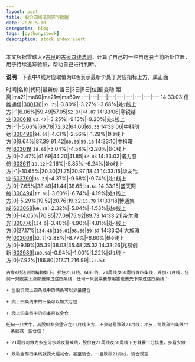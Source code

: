```yaml
---
layout: post
title: 股价四线法则实时数据
date: 2020-5-10
categories: blog
tags: [python,stock]
description: stock index alert
---
```



本文根据雪球大v[古泉](https://xueqiu.com/u/7148646888)的[古泉四线法则](https://xueqiu.com/7148646888/130498192)，计算了自己的一些自选股当前所处位置，用于持续追踪验证，帮助自己进行判断。

**说明**：下表中4线对应取值为`红色`表示最新价处于对应指标上方，属正面

时间|名称|代码|最新价|当日|3日|5日|位置|变动|距离|ma21|ma60|ma21w|ma60w
---|---|---|---|---|---|---|---|---
14:33:03|信维通信|[300136](https://xueqiu.com/S/SZ300136)|`55.73`|-3.80%|-3.27%|-3.68%|处`2`线上方|-1|6.06%|59.49|57.05|`52.34`|`44.07`
14:33:06|寒锐钴业|[300618](https://xueqiu.com/S/SZ300618)|`63.47`|-3.25%|-9.13%|-9.20%|处`1`线上方|-1|-5.66%|69.78|72.32|64.60|`63.33`
14:33:06|中科创达|[300496](https://xueqiu.com/S/SZ300496)|`84.69`|-4.01%|-2.56%|-1.29%|处`2`线上方|0|9.64%|87.39|91.42|`80.00`|`59.16`
14:33:10|中科曙光|[603019](https://xueqiu.com/S/SH603019)|`38.65`|-3.04%|-4.58%|-2.20%|处`1`线上方|0|-2.47%|41.69|44.20|41.85|`32.83`
14:33:02|诺力股份|[603611](https://xueqiu.com/S/SH603611)|`18.12`|-2.16%|-5.85%|-6.24%|处`0`线上方|-1|-10.65%|20.30|21.75|20.97|18.41
14:33:15|华友钴业|[603799](https://xueqiu.com/S/SH603799)|`35.23`|-4.37%|-9.68%|-9.74%|处`1`线上方|0|-7.65%|38.49|41.44|38.65|`34.61`
14:33:15|盛天网络|[300494](https://xueqiu.com/S/SZ300494)|`17.66`|-3.60%|-6.74%|-4.19%|处`1`线上方|0|-5.29%|19.52|20.76|19.32|`15.78`
14:33:18|博通集成|[603068](https://xueqiu.com/S/SH603068)|`66.88`|-2.32%|-5.04%|-1.53%|处`0`线上方|0|-14.05%|70.85|77.09|75.92|89.73
14:33:21|帝尔激光|[300776](https://xueqiu.com/S/SZ300776)|`134.5`|-3.40%|-4.90%|-4.81%|处`4`线上方|0|27.17%|`134.46`|`110.01`|`98.60`|`89.67`
14:33:24|大族激光|[002008](https://xueqiu.com/S/SZ002008)|`32.7`|-2.88%|-8.77%|-6.60%|处`0`线上方|0|-9.19%|35.39|38.03|35.48|35.32
14:33:26|兆易创新|[603986](https://xueqiu.com/S/SH603986)|`180.98`|-0.94%|-1.00%|1.22%|处`1`线上方|0|-7.92%|186.80|217.71|216.99|`172.53`

```
古泉4线法则的精髓如下。抓住21日线、60日线、21周线及60周线等四条线，外加21月线，任何一只股票上涨都要穿过这四条线，任何一只股票要想爆雷也要先下穿过这四条线：

+ 当股价爬上四条线中的两条可以少量建仓

+ 爬上四条线中的三条可以加大仓位

+ 爬上四条线中的四条可以全仓

任何一只大牛，其股价都会坚守在21月线上方，不会轻易跌破21月线；相反，每跌破四条线中一条就减一些仓位：

+ 21周线可做为多空分水岭及警戒线，股价在21周线及60周线下方就要十分慎重，多看少做

+ 跌破全部四条线就要大幅减仓，甚至清仓，一旦跌破21月线，清仓观望
```